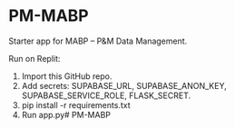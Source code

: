 # PM-MABP

Starter app for MABP – P&M Data Management.

Run on Replit:
1) Import this GitHub repo.
2) Add secrets: SUPABASE_URL, SUPABASE_ANON_KEY, SUPABASE_SERVICE_ROLE, FLASK_SECRET.
3) pip install -r requirements.txt
4) Run app.py# PM-MABP
